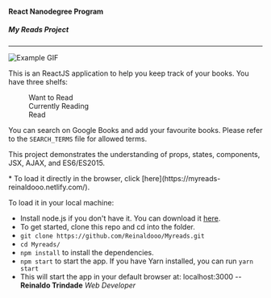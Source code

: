 
#### React Nanodegree Program
##### My Reads Project
-----

![Example GIF](/Example.gif)

This is an ReactJS application to help you keep track of your books.
You have three shelfs:
<dl>
  <dd>Want to Read</dd>
  <dd>Currently Reading</dd>
  <dd>Read</dd>
</dl>

You can search on Google Books and add your favourite books.
Please refer to the `SEARCH_TERMS` file for allowed terms.
<dl>
<dd></dd>
</dl>
This project demonstrates the understanding of
props, states, components, JSX, AJAX, and ES6/ES2015.
<dl>
<dd></dd>
</dl>
* To load it directly in the browser, click [here](https://myreads-reinaldooo.netlify.com/).
<dl>
<dd></dd>
</dl>
To load it in your local machine:

* Install node.js if you don't have it. You can download it [here](https://nodejs.org).
* To get started, clone this repo and cd into the folder.
* `git clone https://github.com/Reinaldooo/Myreads.git`
* `cd Myreads/`
* `npm install` to install the dependencies.
* `npm start` to start the app. If you have Yarn installed, you can run `yarn start`
* This will start the app in your default browser at: localhost:3000
--
**Reinaldo Trindade**
*Web Developer*